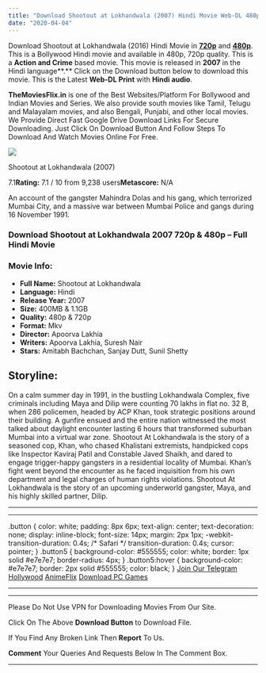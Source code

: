 ```yaml
---
title: "Download Shootout at Lokhandwala (2007) Hindi Movie Web-DL 480p [400MB] || 720p [1.2GB]"
date: "2020-04-04"
---
```


Download Shootout at Lokhandwala (2016) Hindi Movie in [**720p**](https://1moviesflix.com/720p-movies/) and **[480p](https://1moviesflix.com/480p-movies/)**. This is a Bollywood Hindi movie and available in 480p, 720p quality. This is a **Action and Crime** based movie. This movie is released in **2007** in the Hindi language**.** Click on the Download button below to download this movie. This is the Latest **Web-DL Print** with **Hindi audio**.

**TheMoviesFlix.in** is one of the Best Websites/Platform For Bollywood and Indian Movies and Series. We also provide south movies like Tamil, Telugu and Malayalam movies, and also Bengali, Punjabi, and other local movies. We Provide Direct Fast Google Drive Download Links For Secure Downloading. Just Click On Download Button And Follow Steps To Download And Watch Movies Online For Free.

[![](https://m.media-amazon.com/images/M/MV5BNDNhNTI0NmItMzE0NS00ZDljLWI1YjktOGM0OTU5NjljZjFmXkEyXkFqcGdeQXVyODE5NzE3OTE@._V1_SX300.jpg)](https://www.imdb.com/title/tt0811066/ "Shootout at Lokhandwala")

Shootout at Lokhandwala (2007)

7.1**Rating:** 7.1 / 10 from 9,238 users**Metascore:** N/A

An account of the gangster Mahindra Dolas and his gang, which terrorized Mumbai City, and a massive war between Mumbai Police and gangs during 16 November 1991.

### Download Shootout at Lokhandwala 2007 720p & 480p – Full Hindi Movie

### Movie Info:

- **Full Name:** Shootout at Lokhandwala
- **Language:** Hindi
- **Release Year:** 2007
- **Size:** 400MB & 1.1GB
- **Quality:** 480p & 720p
- **Format:** Mkv
- **Director:** Apoorva Lakhia
- **Writers:** Apoorva Lakhia, Suresh Nair
- **Stars:** Amitabh Bachchan, Sanjay Dutt, Sunil Shetty

## Storyline:

On a calm summer day in 1991, in the bustling Lokhandwala Complex, five criminals including Maya and Dilip were counting 70 lakhs in flat no. 32 B, when 286 policemen, headed by ACP Khan, took strategic positions around their building. A gunfire ensued and the entire nation witnessed the most talked about daylight encounter lasting 6 hours that transformed suburban Mumbai into a virtual war zone. Shootout At Lokhandwala is the story of a seasoned cop, Khan, who chased Khalistani extremists, handpicked cops like Inspector Kaviraj Patil and Constable Javed Shaikh, and dared to engage trigger-happy gangsters in a residential locality of Mumbai. Khan’s fight went beyond the encounter as he faced inquisition from his own department and legal charges of human rights violations. Shootout At Lokhandwala is the story of an upcoming underworld gangster, Maya, and his highly skilled partner, Dilip.

* * *

* * *

.button { color: white; padding: 8px 6px; text-align: center; text-decoration: none; display: inline-block; font-size: 14px; margin: 2px 1px; -webkit-transition-duration: 0.4s; /\* Safari \*/ transition-duration: 0.4s; cursor: pointer; } .button5 { background-color: #555555; color: white; border: 1px solid #e7e7e7; border-radius: 4px; } .button5:hover { background-color: #e7e7e7; border: 2px solid #555555; color: black; } [Join Our Telegram](http://gdrivepro.xyz/join.php) [Hollywood](https://moviesverse.com/) [AnimeFlix](https://animeflix.in/) [Download PC Games](https://gamesflix.net/)  

* * *

* * *

  

Please Do Not Use VPN for Downloading Movies From Our Site.

Click On The Above **Download Button** to Download File.

If You Find Any Broken Link Then **Report** To Us.

**Comment** Your Queries And Requests Below In The Comment Box.

* * *
